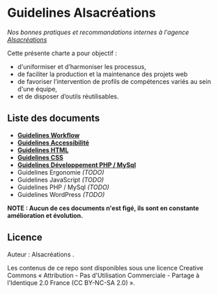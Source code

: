 # Guidelines Alsacréations

_Nos bonnes pratiques et recommandations internes à l'agence [Alsacréations](http://www.alsacreations.fr)_

Cette présente charte a pour objectif :

* d'uniformiser et d’harmoniser les processus,
* de faciliter la production et la maintenance des projets web
* de favoriser l’intervention de profils de compétences variés au sein d'une équipe,
* et de disposer d’outils réutilisables.

## Liste des documents

* [**Guidelines Workflow**](https://github.com/alsacreations/guidelines/blob/master/Guidelines-Workflow.md)
* [**Guidelines Accessibilité**](https://github.com/alsacreations/guidelines/blob/master/Guidelines-Accessibilite.md)
* [**Guidelines HTML**](https://github.com/alsacreations/guidelines/blob/master/Guidelines-HTML.md)
* [**Guidelines CSS**](https://github.com/alsacreations/guidelines/blob/master/Guidelines-CSS.md)
* [**Guidelines Développement PHP / MySql**](https://github.com/alsacreations/guidelines/blob/master/Guidelines-Developpement-PHP.md)
* Guidelines Ergonomie _(TODO)_
* Guidelines JavaScript _(TODO)_
* Guidelines PHP / MySql _(TODO)_
* Guidelines WordPress _(TODO)_

**NOTE : Aucun de ces documents n'est figé, ils sont en constante amélioration et évolution.**

## Licence

Auteur : Alsacréations .

Les contenus de ce repo sont disponibles sous une licence Creative Commons « Attribution - Pas d'Utilisation Commerciale - Partage à l'Identique 2.0 France (CC BY-NC-SA 2.0) ».
